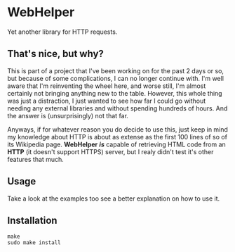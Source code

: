 # WebHelper

Yet another library for HTTP requests.

## That's nice, but why?

This is part of a project that I've been working on for the past 2 days or so, but because of some complications, I can no longer continue with. I'm well aware that I'm reinventing the wheel here, and worse still, I'm almost certainly not bringing anything new to the table. However, this whole thing was just a distraction, I just wanted to see how far I could go without needing any external libraries and without spending hundreds of hours. And the answer is (unsurprisingly) not that far.

Anyways, if for whatever reason you do decide to use this, just keep in mind my knowledge about HTTP is about as extense as the first 100 lines of so of its Wikipedia page. **WebHelper** ***is*** capable of retrieving HTML code from an **HTTP** (it doesn't support HTTPS) server, but I realy didn't test it's other features that much.

## Usage

Take a look at the examples too see a better explanation on how to use it.

## Installation

```
make
sudo make install
```